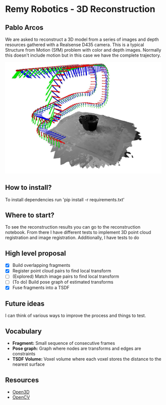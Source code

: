 # Remy Robotics - 3D Reconstruction
## Pablo Arcos

We are asked to reconstruct a 3D model from a series of images and depth resources gathered with a Realsense D435 camera. This is a typical Structure from Motion (SfM) problem with color and depth images. Normally this doesn't include motion but in this case we have the complete trajectory.

![Problem data](/docs/problem-data.jpg)

## How to install?
To install dependencies run 'pip install -r requirements.txt'

## Where to start?
To see the reconstruction results you can go to the reconstruction notebook. From there I have different tests to implement 3D point cloud registration and image registration. Additionally, I have tests to do 


## High level proposal
- [x] Build overlapping fragments
- [x] Register point cloud pairs to find local transform
- [ ] (Explored) Match image pairs to find local transform
- [ ] (To do) Build pose graph of estimated transforms 
- [x] Fuse fragments into a TSDF

## Future ideas
I can think of various ways to improve the process and things to test.

## Vocabulary
* **Fragment:** Small sequence of consecutive frames
* **Pose graph:** Graph where nodes are transforms and edges are constraints
* **TSDF Volume:** Voxel volume where each voxel stores the distance to the nearest surface

## Resources
* [Open3D](http://www.open3d.org/docs/release/)
* [OpenCV](https://docs.opencv.org/4.x/d6/d00/tutorial_py_root.html)
